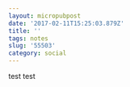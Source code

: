 ```yaml
---
layout: micropubpost
date: '2017-02-11T15:25:03.879Z'
title: ''
tags: notes
slug: '55503'
category: social
---
```

test test
